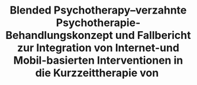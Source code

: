 --- 
abstract: '' 
authors: 
 - titzler
 -  V Egle
 -  M Berking
 -  C Gumbmann
 -  admin
doi: '' 
featured: false 
publication: '*Verhaltenstherapie*, 235' 
publication_short: '' 
publishDate: '2019-01-01' 
title: 'Blended Psychotherapy–verzahnte Psychotherapie- Behandlungskonzept und Fallbericht zur Integration von Internet-und Mobil-basierten Interventionen in die Kurzzeittherapie von ' 
url_code: '' 
url_dataset: '' 
url_pdf: '' 
url_poster: '' 
url_project: '' 
url_slides: '' 
url_source: '' 
url_video: '' 
---